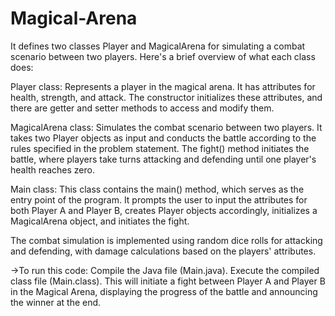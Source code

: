 # Magical-Arena

It defines two classes Player and MagicalArena for simulating a combat scenario between two players. Here's a brief overview of what each class does:

Player class: Represents a player in the magical arena. It has attributes for health, strength, and attack. The constructor initializes these attributes, and there are getter and setter methods to access and modify them.

MagicalArena class: Simulates the combat scenario between two players. It takes two Player objects as input and conducts the battle according to the rules specified in the problem statement. The fight() method initiates the battle, where players take turns attacking and defending until one player's health reaches zero.

Main class: This class contains the main() method, which serves as the entry point of the program. It prompts the user to input the attributes for both Player A and Player B, creates Player objects accordingly, initializes a MagicalArena object, and initiates the fight.

The combat simulation is implemented using random dice rolls for attacking and defending, with damage calculations based on the players' attributes.


->To run this code:
  Compile the Java file (Main.java).
  Execute the compiled class file (Main.class).
  This will initiate a fight between Player A and Player B in the Magical Arena, displaying the progress of the battle and announcing the winner at the end.
